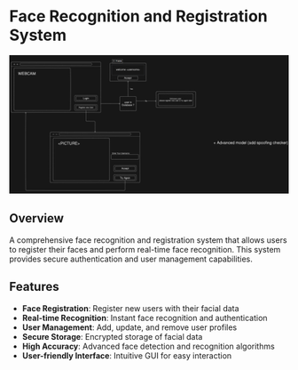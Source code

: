 # Face Recognition and Registration System

![Face Recognition](assets\face-recognition.png)

## Overview

A comprehensive face recognition and registration system that allows users to register their faces and perform real-time face recognition. This system provides secure authentication and user management capabilities.

## Features

- **Face Registration**: Register new users with their facial data
- **Real-time Recognition**: Instant face recognition and authentication
- **User Management**: Add, update, and remove user profiles
- **Secure Storage**: Encrypted storage of facial data
- **High Accuracy**: Advanced face detection and recognition algorithms
- **User-friendly Interface**: Intuitive GUI for easy interaction

